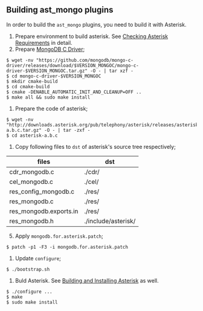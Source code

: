 ## Building ast_mongo plugins

In order to build the `ast_mongo` plugins, you need to build it with Asterisk.

1. Prepare environment to build asterisk. See [Checking Asterisk Requirements](https://wiki.asterisk.org/wiki/display/AST/Checking+Asterisk+Requirements) in detail.
1. Prepare [MongoDB C Driver](https://github.com/mongodb/mongo-c-driver);
 ```
 $ wget -nv "https://github.com/mongodb/mongo-c-driver/releases/download/$VERSION_MONGOC/mongo-c-driver-$VERSION_MONGOC.tar.gz" -O - | tar xzf -
 $ cd mongo-c-driver-$VERSION_MONGOC
 $ mkdir cmake-build
 $ cd cmake-build
 $ cmake -DENABLE_AUTOMATIC_INIT_AND_CLEANUP=OFF ..
 $ make all && sudo make install
 ```

1. Prepare the code of asterisk;
 ```
 $ wget -nv "http://downloads.asterisk.org/pub/telephony/asterisk/releases/asterisk-a.b.c.tar.gz" -O - | tar -zxf -
 $ cd asterisk-a.b.c
 ```
1. Copy following files to `dst` of asterisk's source tree respectively;

files                  | dst
-----------------------|---------
cdr_mongodb.c          | ./cdr/
cel_mongodb.c          | ./cel/
res_config_mongodb.c   | ./res/
res_mongodb.c          | ./res/
res_mongodb.exports.in | ./res/
res_mongodb.h          | ./include/asterisk/

5. Apply `mongodb.for.asterisk.patch`;
 ```
 $ patch -p1 -F3 -i mongodb.for.asterisk.patch
 ```
1. Update `configure`;
 ```
 $ ./bootstrap.sh
 ```
1. Buld Asterisk. See [Building and Installing Asterisk](https://wiki.asterisk.org/wiki/display/AST/Building+and+Installing+Asterisk) as well.
 ```
 $ ./configure ...
 $ make
 $ sudo make install
 ```
